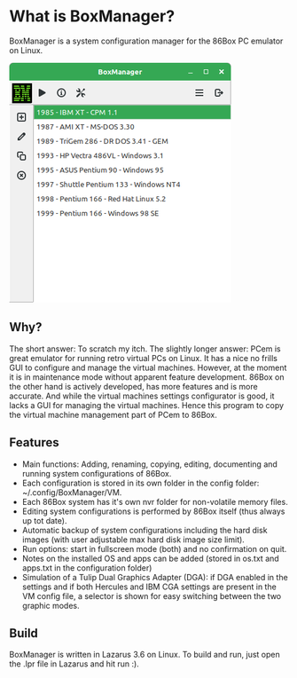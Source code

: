 What is BoxManager?
===================
BoxManager is a system configuration manager for the 86Box PC emulator on Linux.

![alt text](https://github.com/sharkbyte16/BoxManager/blob/main/images/Screenshot%20BoxManager.png?raw=true)

Why?
----
The short answer: To scratch my itch. 
The slightly longer answer: PCem is great emulator for running retro virtual PCs on Linux. It has a nice no frills GUI to configure and manage the virtual machines. However, at the moment it is in maintenance mode without apparent feature development. 86Box on the other hand is actively developed, has more features and is more accurate. And while the virtual machines settings configurator is good, it lacks a GUI for managing the virtual machines. Hence this program to copy the virtual machine management part of PCem to 86Box.

Features
--------
- Main functions: Adding, renaming, copying, editing, documenting and running system configurations of 86Box.
- Each  configuration is stored in its own folder in the config folder: ~/.config/BoxManager/VM.
- Each 86Box system has it's own nvr folder for non-volatile memory files.
- Editing system configurations is performed by 86Box itself (thus always up tot date).
- Automatic backup of system configurations including the hard disk images (with user adjustable max hard disk image size limit).
- Run options: start in fullscreen mode (both) and no confirmation on quit.
- Notes on the installed OS and apps can be added (stored in os.txt and apps.txt in the configuration folder)
- Simulation of a Tulip Dual Graphics Adapter (DGA): if DGA enabled in the settings and if both Hercules and IBM CGA settings are present in the VM config file, a selector is shown for easy switching between the two graphic modes.

Build
-----
BoxManager is written in Lazarus 3.6 on Linux. To build and run, just open the .lpr file in Lazarus and hit run :).

  


